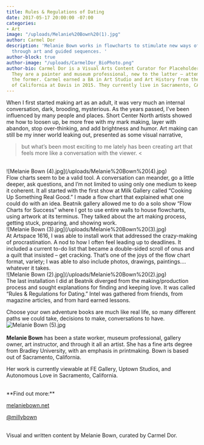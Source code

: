 ```yaml
---
title: Rules & Regulations of Dating
date: 2017-05-17 20:00:00 -07:00
categories:
- Art
image: "/uploads/Melanie%20Bown%20(1).jpg"
author: Carmel Dor
description: 'Melanie Bown works in flowcharts to stimulate new ways of understanding
  through art and guided sequences. '
author-block: true
author-image: "/uploads/CarmelDor_BioPhoto.png"
author-bio: Carmel Dor is a Visual Arts Content Curator for Placeholder Magazine.
  They are a painter and museum professional, new to the latter – attempting to navigate
  the former. Carmel earned a BA in Art Studio and Art History from the University
  of California at Davis in 2015. They currently live in Sacramento, CA.
---
```


When I first started making art as an adult, it was very much an internal conversation, dark, brooding, mysterious. As the years passed, I’ve been influenced by many people and places. Short Center North artists showed me how to loosen up, be more free with my mark making, layer with abandon, stop over-thinking, and add brightness and humor. Art making can still be my inner world leaking out, presented as some visual narrative,
 > but what’s been most exciting to me lately has been creating art that feels more like a conversation with the viewer. <

<br>
![Melanie Bown (4).jpg](/uploads/Melanie%20Bown%20(4).jpg)
<br>
Flow charts seem to be a valid tool. A conversation can meander, go a little deeper, ask questions, and I’m not limited to using only one medium to keep it coherent. It all started with the first show at Milk Gallery called “Cooking Up Something Real Good.” I made a flow chart that explained what one could do with an idea. Beatnik gallery allowed me to do a solo show “Flow Charts for Success” where I got to use entire walls to house flowcharts, using artwork at its terminus. They talked about the art making process, getting stuck, preparing, and showing work.
<br>
![Melanie Bown (3).jpg](/uploads/Melanie%20Bown%20(3).jpg)
<br>
At Artspace 1616, I was able to install work that addressed the crazy-making of procrastination. A nod to how I often feel leading up to deadlines. It included a current to-do list that became a double-sided scroll of onus and a quilt that insisted – get cracking. That’s one of the joys of the flow chart format, variety; I was able to also include photos, drawings, paintings…. whatever it takes.
<br>
![Melanie Bown (2).jpg](/uploads/Melanie%20Bown%20(2).jpg)
<br>
The last installation I did at Beatnik diverged from the making/production process and sought explanations for finding and keeping love. It was called “Rules & Regulations for Dating.” Intel was gathered from friends, from magazine articles, and from hard earned lessons.

Choose your own adventure books are much like real life, so many different paths we could take, decisions to make, conversations to have.
<br>
![Melanie Bown (5).jpg](/uploads/Melanie%20Bown%20(5).jpg)
<br>
<br>
**Melanie Bown** has been a state worker, museum professional, gallery owner, art instructor, and through it all an artist. She has a fine arts degree from Bradley University, with an emphasis in printmaking. Bown is based out of Sacramento, California.

Her work is currently viewable at FE Gallery, Uptown Studios, and Autonomous Love in Sacramento, California. 

<br>
**Find out more:**

[melaniebown.net](www.melaniebown.net)

[@millybown](https://www.instagram.com/millybown/)

<br>
Visual and written content by Melanie Bown, curated by Carmel Dor.